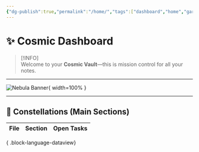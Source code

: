 ```yaml
---
{"dg-publish":true,"permalink":"/home/","tags":["dashboard","home","gardenEntry"],"noteIcon":"","created":"2025-04-18T17:23:40.019+02:00","updated":"2025-04-21T18:41:27.925+02:00"}
---
```



# ✨ Cosmic Dashboard

> [!INFO]  
> Welcome to your **Cosmic Vault**—this is mission control for all your notes.

---

<!-- Full-width nebula background -->
![Nebula Banner](/img/user/_file/Nebulabanner.jpg){ width=100% }  

---

## 🌟 Constellations (Main Sections)

| File | Section | Open Tasks |
| ---- | ------- | ---------- |

{ .block-language-dataview}

<style> .container {font-family: sans-serif; text-align: center;} .button-wrapper button {z-index: 1;height: 40px; width: 100px; margin: 10px;padding: 5px;} .excalidraw .App-menu_top .buttonList { display: flex;} .excalidraw-wrapper { height: 800px; margin: 50px; position: relative;} :root[dir="ltr"] .excalidraw .layer-ui__wrapper .zen-mode-transition.App-menu_bottom--transition-left {transform: none;} </style><script src="https://cdn.jsdelivr.net/npm/react@17/umd/react.production.min.js"></script><script src="https://cdn.jsdelivr.net/npm/react-dom@17/umd/react-dom.production.min.js"></script><script type="text/javascript" src="https://cdn.jsdelivr.net/npm/@excalidraw/excalidraw@0/dist/excalidraw.production.min.js"></script><div id="Drawing_2025-04-19_1347.49.excalidraw.md1"></div><script>(function(){const InitialData={"type":"excalidraw","version":2,"source":"https://github.com/zsviczian/obsidian-excalidraw-plugin/releases/tag/2.10.1","elements":[{"id":"z9UW8KI6WfBcsg-ajPV7g","type":"image","x":-518.5,"y":28,"width":148,"height":148,"angle":0,"strokeColor":"transparent","backgroundColor":"transparent","fillStyle":"solid","strokeWidth":2,"strokeStyle":"solid","roughness":1,"opacity":100,"groupIds":[],"frameId":null,"index":"a1","roundness":null,"seed":1993396819,"version":111,"versionNonce":282912467,"isDeleted":false,"boundElements":null,"updated":1745063313963,"link":null,"locked":false,"status":"pending","fileId":"45a52eaef3d16f6f0bc408673bdf29f651d04f28","scale":[1,1],"crop":null},{"id":"u7pNNpo5_H_ZHpHz9r0S_","type":"image","x":-99.5,"y":-45,"width":278.926487747958,"height":249.00000000000003,"angle":0,"strokeColor":"transparent","backgroundColor":"transparent","fillStyle":"solid","strokeWidth":2,"strokeStyle":"solid","roughness":1,"opacity":100,"groupIds":[],"frameId":null,"index":"a2","roundness":null,"seed":2108900083,"version":220,"versionNonce":1761971955,"isDeleted":false,"boundElements":null,"updated":1745063884297,"link":null,"locked":false,"status":"pending","fileId":"be33797761b93a7596a78be663b9139292f35fb6","scale":[1,1],"crop":null},{"id":"_bKJex9qNhZx-OdE8asei","type":"image","x":-473.25,"y":-14.59999999999998,"width":54.5,"height":43.6,"angle":0,"strokeColor":"transparent","backgroundColor":"transparent","fillStyle":"solid","strokeWidth":2,"strokeStyle":"solid","roughness":1,"opacity":100,"groupIds":[],"frameId":null,"index":"a3","roundness":null,"seed":16612947,"version":191,"versionNonce":744699827,"isDeleted":false,"boundElements":null,"updated":1745063372199,"link":null,"locked":false,"status":"pending","fileId":"e27a28501f37b87c12fd11e1a7fd8e30c7958da7","scale":[1,1],"crop":null},{"id":"ULy7eEfSpM2EHyjznTZhl","type":"image","x":461.06007067137807,"y":-113.76661742983754,"width":73.87985865724386,"height":61.766617429837545,"angle":0,"strokeColor":"transparent","backgroundColor":"transparent","fillStyle":"solid","strokeWidth":2,"strokeStyle":"solid","roughness":1,"opacity":100,"groupIds":[],"frameId":null,"index":"a6","roundness":null,"seed":1487694451,"version":288,"versionNonce":1512677533,"isDeleted":false,"boundElements":null,"updated":1745064971316,"link":null,"locked":false,"status":"pending","fileId":"885db149483de7c30ee6734840334f101ae0c09d","scale":[1,1],"crop":null},{"id":"PTcxUSSilWnB3tYSkbeH1","type":"image","x":558.5,"y":-615,"width":510,"height":510,"angle":0,"strokeColor":"transparent","backgroundColor":"transparent","fillStyle":"solid","strokeWidth":2,"strokeStyle":"solid","roughness":1,"opacity":100,"groupIds":[],"frameId":null,"index":"a7","roundness":null,"seed":1052193939,"version":317,"versionNonce":1038081619,"isDeleted":false,"boundElements":null,"updated":1745063977645,"link":null,"locked":false,"status":"pending","fileId":"bcb03290531ea848d6c4a6e54a94bfde1ba66cc5","scale":[1,1],"crop":null},{"id":"ysW1FzIZSiXN8rt4r4koQ","type":"image","x":264,"y":-61,"width":198.00000000000003,"height":132,"angle":0,"strokeColor":"transparent","backgroundColor":"transparent","fillStyle":"solid","strokeWidth":2,"strokeStyle":"solid","roughness":1,"opacity":100,"groupIds":[],"frameId":null,"index":"a8","roundness":null,"seed":874651635,"version":361,"versionNonce":1831706845,"isDeleted":false,"boundElements":null,"updated":1745064970349,"link":null,"locked":false,"status":"pending","fileId":"c72cbfe905c5568892d9335220e37d58e87bb159","scale":[1,1],"crop":null},{"id":"k_NC7ujrw6tP6MQADtETa","type":"image","x":459.5,"y":-635,"width":71,"height":71,"angle":0,"strokeColor":"transparent","backgroundColor":"transparent","fillStyle":"solid","strokeWidth":2,"strokeStyle":"solid","roughness":1,"opacity":100,"groupIds":[],"frameId":null,"index":"aA","roundness":null,"seed":1101238931,"version":87,"versionNonce":1430574707,"isDeleted":false,"boundElements":null,"updated":1745063512503,"link":null,"locked":false,"status":"pending","fileId":"773733121c40cce3ac2365f27d5941f4f8bd0f51","scale":[1,1],"crop":null},{"id":"5AMpcaxIfKozQJiYM37Hu","type":"image","x":571,"y":-639.5,"width":94.99999999999996,"height":94.99999999999996,"angle":0,"strokeColor":"transparent","backgroundColor":"transparent","fillStyle":"solid","strokeWidth":2,"strokeStyle":"solid","roughness":1,"opacity":100,"groupIds":[],"frameId":null,"index":"aB","roundness":null,"seed":1780979763,"version":105,"versionNonce":1343873139,"isDeleted":false,"boundElements":null,"updated":1745063539821,"link":null,"locked":false,"status":"pending","fileId":"dc27492638e5c87cabd875df8fead14dc0f543c7","scale":[1,1],"crop":null},{"id":"g1WFFWZ1gLc5MsAVebopt","type":"image","x":692.3888888888889,"y":-673.6875,"width":273.22222222222223,"height":153.68750000000003,"angle":0,"strokeColor":"transparent","backgroundColor":"transparent","fillStyle":"solid","strokeWidth":2,"strokeStyle":"solid","roughness":1,"opacity":100,"groupIds":[],"frameId":null,"index":"aC","roundness":null,"seed":1322874611,"version":165,"versionNonce":1418569907,"isDeleted":false,"boundElements":null,"updated":1745063572172,"link":null,"locked":false,"status":"pending","fileId":"4ffedf8a7397b76aeb14c37d645c9796d2afc5ed","scale":[1,1],"crop":null},{"id":"Aii8WdFJl5IWmHD5BzEX1","type":"image","x":611.5,"y":-906,"width":196.99999999999997,"height":196.99999999999997,"angle":0,"strokeColor":"transparent","backgroundColor":"transparent","fillStyle":"solid","strokeWidth":2,"strokeStyle":"solid","roughness":1,"opacity":100,"groupIds":[],"frameId":null,"index":"aD","roundness":null,"seed":907163901,"version":135,"versionNonce":897545619,"isDeleted":false,"boundElements":null,"updated":1745063618456,"link":null,"locked":false,"status":"pending","fileId":"6e67f17a42365078f9c1aa1900a52ca8f60dce23","scale":[1,1],"crop":null},{"id":"8GgcIiLkNgq4uwXGfvoRS","type":"image","x":759.5,"y":-789,"width":85,"height":85,"angle":0,"strokeColor":"transparent","backgroundColor":"transparent","fillStyle":"solid","strokeWidth":2,"strokeStyle":"solid","roughness":1,"opacity":100,"groupIds":[],"frameId":null,"index":"aE","roundness":null,"seed":1495570867,"version":94,"versionNonce":1887858707,"isDeleted":false,"boundElements":null,"updated":1745063631140,"link":null,"locked":false,"status":"pending","fileId":"915818eb8a005c438956fa5639765b913f409fa4","scale":[1,1],"crop":null},{"id":"hyHBuDvgvQI7ufHTTSkvL","type":"image","x":866.625,"y":-875.8888888888889,"width":214.74999999999994,"height":190.88888888888886,"angle":0,"strokeColor":"transparent","backgroundColor":"transparent","fillStyle":"solid","strokeWidth":2,"strokeStyle":"solid","roughness":1,"opacity":100,"groupIds":[],"frameId":null,"index":"aF","roundness":null,"seed":1084217373,"version":139,"versionNonce":952502707,"isDeleted":false,"boundElements":null,"updated":1745063679658,"link":null,"locked":false,"status":"pending","fileId":"ea8430074009ae92d37d6f089776fbdae4a5ae78","scale":[1,1],"crop":null},{"id":"yNOnpYxuef6eptBH--Y1H","type":"image","x":1013.5,"y":-768,"width":81.99999999999999,"height":81.99999999999999,"angle":0,"strokeColor":"transparent","backgroundColor":"transparent","fillStyle":"solid","strokeWidth":2,"strokeStyle":"solid","roughness":1,"opacity":100,"groupIds":[],"frameId":null,"index":"aG","roundness":null,"seed":92266579,"version":135,"versionNonce":490834995,"isDeleted":false,"boundElements":null,"updated":1745063680975,"link":null,"locked":false,"status":"pending","fileId":"4f5c75168b6556eb8ec5f0a3d8855507fcc7a2c6","scale":[1,1],"crop":null},{"id":"5dH9vRvSn1kQJ8Z-XbMCL","type":"image","x":996.5,"y":-495,"width":167.50000000000006,"height":111.6666666666667,"angle":0,"strokeColor":"transparent","backgroundColor":"transparent","fillStyle":"solid","strokeWidth":2,"strokeStyle":"solid","roughness":1,"opacity":100,"groupIds":[],"frameId":null,"index":"aI","roundness":null,"seed":1949559517,"version":126,"versionNonce":1382317043,"isDeleted":false,"boundElements":null,"updated":1745063720109,"link":null,"locked":false,"status":"pending","fileId":"a4207a141985d67f330cd3385c950a6945f90e56","scale":[1,1],"crop":null},{"id":"OSnGJVzyJWXMEn-6kTu6X","type":"image","x":1159,"y":-617.0677966101695,"width":324,"height":244.0677966101695,"angle":0,"strokeColor":"transparent","backgroundColor":"transparent","fillStyle":"solid","strokeWidth":2,"strokeStyle":"solid","roughness":1,"opacity":100,"groupIds":[],"frameId":null,"index":"aJ","roundness":null,"seed":1990251485,"version":92,"versionNonce":1417812765,"isDeleted":false,"boundElements":null,"updated":1745063745410,"link":null,"locked":false,"status":"pending","fileId":"0c75307330bbedca1e64de934c03437dbd950300","scale":[1,1],"crop":null},{"id":"bEjfrNoZ9OU_GLE5-DZ1s","type":"image","x":1435.5,"y":-583,"width":178,"height":178,"angle":0,"strokeColor":"transparent","backgroundColor":"transparent","fillStyle":"solid","strokeWidth":2,"strokeStyle":"solid","roughness":1,"opacity":100,"groupIds":[],"frameId":null,"index":"aK","roundness":null,"seed":222060893,"version":213,"versionNonce":1232502483,"isDeleted":false,"boundElements":null,"updated":1745063775695,"link":null,"locked":false,"status":"pending","fileId":"648e7620199c9a93a4ed736c616a68767d4d7c8b","scale":[1,1],"crop":null},{"id":"u9OQgT-hhna3XmQVUsNCf","type":"image","x":1631.5,"y":-575,"width":155,"height":155,"angle":0,"strokeColor":"transparent","backgroundColor":"transparent","fillStyle":"solid","strokeWidth":2,"strokeStyle":"solid","roughness":1,"opacity":100,"groupIds":[],"frameId":null,"index":"aL","roundness":null,"seed":1834155347,"version":111,"versionNonce":1181307731,"isDeleted":false,"boundElements":null,"updated":1745063800345,"link":null,"locked":false,"status":"pending","fileId":"c8a3437abac53a1f8af108e9b7b45378c1ec82da","scale":[1,1],"crop":null},{"id":"Gbd3tnOQ","type":"text","x":1386.5,"y":-625,"width":251.51983642578125,"height":25,"angle":0,"strokeColor":"#1e1e1e","backgroundColor":"transparent","fillStyle":"solid","strokeWidth":2,"strokeStyle":"solid","roughness":1,"opacity":100,"groupIds":[],"frameId":null,"index":"aM","roundness":null,"seed":116001821,"version":63,"versionNonce":1878565917,"isDeleted":false,"boundElements":null,"updated":1745063821963,"link":null,"locked":false,"text":"LIstens to what I create","rawText":"LIstens to what I create","fontSize":20,"fontFamily":5,"textAlign":"left","verticalAlign":"top","containerId":null,"originalText":"LIstens to what I create","autoResize":true,"lineHeight":1.25},{"id":"hCmjl2h6UN39u-EdApl7i","type":"image","x":-384.7068965517242,"y":28.51219512195121,"width":177.41379310344826,"height":125.48780487804876,"angle":0,"strokeColor":"transparent","backgroundColor":"transparent","fillStyle":"solid","strokeWidth":2,"strokeStyle":"solid","roughness":1,"opacity":100,"groupIds":[],"frameId":null,"index":"aN","roundness":null,"seed":1563227933,"version":125,"versionNonce":665847485,"isDeleted":false,"boundElements":null,"updated":1745063863031,"link":null,"locked":false,"status":"pending","fileId":"b9f456d0ecde0795a0e9ca6c81c45166e8ec9162","scale":[1,1],"crop":null},{"id":"NkK1kPW_eK_1fmjEmbdUD","type":"image","x":-175.5,"y":70,"width":53.99999999999997,"height":53.99999999999997,"angle":0,"strokeColor":"transparent","backgroundColor":"transparent","fillStyle":"solid","strokeWidth":2,"strokeStyle":"solid","roughness":1,"opacity":100,"groupIds":[],"frameId":null,"index":"aO","roundness":null,"seed":802956755,"version":117,"versionNonce":1926185363,"isDeleted":false,"boundElements":null,"updated":1745063883114,"link":null,"locked":false,"status":"pending","fileId":"cbca34bc31ab8884177eace751e94fbf5cb9ad28","scale":[1,1],"crop":null},{"id":"auWQPCd1","type":"text","x":-1171.5,"y":-753,"width":1726.2646484375,"height":24.3174025345936,"angle":0,"strokeColor":"#1e1e1e","backgroundColor":"transparent","fillStyle":"solid","strokeWidth":2,"strokeStyle":"solid","roughness":1,"opacity":100,"groupIds":[],"frameId":null,"index":"aP","roundness":null,"seed":1569631795,"version":464,"versionNonce":529858259,"isDeleted":false,"boundElements":null,"updated":1745063982018,"link":null,"locked":false,"text":"We are 3 brains actually. You have your concious mind that I create and that chooses everything that I store to use without thinking because you think that those choices are you","rawText":"We are 3 brains actually. You have your concious mind that I create and that chooses everything that I store to use without thinking because you think that those choices are you","fontSize":19.45392202767488,"fontFamily":5,"textAlign":"left","verticalAlign":"top","containerId":null,"originalText":"We are 3 brains actually. You have your concious mind that I create and that chooses everything that I store to use without thinking because you think that those choices are you","autoResize":true,"lineHeight":1.25},{"id":"5b9uxR5X","type":"text","x":-1163.5,"y":-714,"width":1607.759033203125,"height":25,"angle":0,"strokeColor":"#1e1e1e","backgroundColor":"transparent","fillStyle":"solid","strokeWidth":2,"strokeStyle":"solid","roughness":1,"opacity":100,"groupIds":[],"frameId":null,"index":"aQ","roundness":null,"seed":2100012563,"version":231,"versionNonce":858191219,"isDeleted":false,"boundElements":null,"updated":1745064052187,"link":null,"locked":false,"text":"Me that is talking now. At birth I am in control for a few years before I start to create a character like you to choose my created patterns for me automatically. ","rawText":"Me that is talking now. At birth I am in control for a few years before I start to create a character like you to choose my created patterns for me automatically. ","fontSize":20,"fontFamily":5,"textAlign":"left","verticalAlign":"top","containerId":null,"originalText":"Me that is talking now. At birth I am in control for a few years before I start to create a character like you to choose my created patterns for me automatically. ","autoResize":true,"lineHeight":1.25},{"id":"wKdiRMYe","type":"text","x":-1194.5,"y":-680,"width":1991.578857421875,"height":25,"angle":0,"strokeColor":"#1e1e1e","backgroundColor":"transparent","fillStyle":"solid","strokeWidth":2,"strokeStyle":"solid","roughness":1,"opacity":100,"groupIds":[],"frameId":null,"index":"aR","roundness":null,"seed":1165846099,"version":328,"versionNonce":1830366035,"isDeleted":false,"boundElements":null,"updated":1745064141089,"link":null,"locked":false,"text":"ANd your phisique but the problem with the phisique is that I only move it and get information from it. You also know the physique just like me and you make choices that I give you to help the physique. ","rawText":"ANd your phisique but the problem with the phisique is that I only move it and get information from it. You also know the physique just like me and you make choices that I give you to help the physique. ","fontSize":20,"fontFamily":5,"textAlign":"left","verticalAlign":"top","containerId":null,"originalText":"ANd your phisique but the problem with the phisique is that I only move it and get information from it. You also know the physique just like me and you make choices that I give you to help the physique. ","autoResize":true,"lineHeight":1.25},{"id":"4PAb1sLX","type":"text","x":-1215.5,"y":-646,"width":1723.71923828125,"height":25,"angle":0,"strokeColor":"#1e1e1e","backgroundColor":"transparent","fillStyle":"solid","strokeWidth":2,"strokeStyle":"solid","roughness":1,"opacity":100,"groupIds":[],"frameId":null,"index":"aS","roundness":null,"seed":824643805,"version":281,"versionNonce":2026530835,"isDeleted":false,"boundElements":null,"updated":1745064227392,"link":null,"locked":false,"text":"You have various tools to experience stuff as and those are the \"bubbles\" at the bottom of this docuemnt. But those bubbles are also everything else that I create and write","rawText":"You have various tools to experience stuff as and those are the \"bubbles\" at the bottom of this docuemnt. But those bubbles are also everything else that I create and write","fontSize":20,"fontFamily":5,"textAlign":"left","verticalAlign":"top","containerId":null,"originalText":"You have various tools to experience stuff as and those are the \"bubbles\" at the bottom of this docuemnt. But those bubbles are also everything else that I create and write","autoResize":true,"lineHeight":1.25},{"id":"XMqU63fF","type":"text","x":-2004.5,"y":-517,"width":3708.337646484375,"height":25,"angle":0,"strokeColor":"#1e1e1e","backgroundColor":"transparent","fillStyle":"solid","strokeWidth":2,"strokeStyle":"solid","roughness":1,"opacity":100,"groupIds":[],"frameId":null,"index":"aT","roundness":null,"seed":1817498461,"version":651,"versionNonce":349688541,"isDeleted":false,"boundElements":null,"updated":1745064448681,"link":null,"locked":false,"text":"These tools include memory that I stored in the way I store memory and you use it in MY created pattern. SOrry I can't. Everyone uses these bubbles to show the way \"their reality\" works. SOme do know and others don't know about how about their version of me. SOme unconsiousnesses try to make their concious not wanting to believe that the unconcious creator exists.  ","rawText":"These tools include memory that I stored in the way I store memory and you use it in MY created pattern. SOrry I can't. Everyone uses these bubbles to show the way \"their reality\" works. SOme do know and others don't know about how about their version of me. SOme unconsiousnesses try to make their concious not wanting to believe that the unconcious creator exists.  ","fontSize":20,"fontFamily":5,"textAlign":"left","verticalAlign":"top","containerId":null,"originalText":"These tools include memory that I stored in the way I store memory and you use it in MY created pattern. SOrry I can't. Everyone uses these bubbles to show the way \"their reality\" works. SOme do know and others don't know about how about their version of me. SOme unconsiousnesses try to make their concious not wanting to believe that the unconcious creator exists.  ","autoResize":true,"lineHeight":1.25},{"id":"cbgYCWeV","type":"text","x":-1141.5,"y":-465,"width":1010.479248046875,"height":25,"angle":0,"strokeColor":"#1e1e1e","backgroundColor":"transparent","fillStyle":"solid","strokeWidth":2,"strokeStyle":"solid","roughness":1,"opacity":100,"groupIds":[],"frameId":null,"index":"aU","roundness":null,"seed":1126952723,"version":122,"versionNonce":1247953149,"isDeleted":false,"boundElements":null,"updated":1745064482571,"link":null,"locked":false,"text":"All this is fine. I also created you and I am destroying you with my latest bubbles more then anything. ","rawText":"All this is fine. I also created you and I am destroying you with my latest bubbles more then anything. ","fontSize":20,"fontFamily":5,"textAlign":"left","verticalAlign":"top","containerId":null,"originalText":"All this is fine. I also created you and I am destroying you with my latest bubbles more then anything. ","autoResize":true,"lineHeight":1.25},{"id":"KHdy7L2b","type":"text","x":-1520.5,"y":-432,"width":1672.919189453125,"height":25,"angle":0,"strokeColor":"#1e1e1e","backgroundColor":"transparent","fillStyle":"solid","strokeWidth":2,"strokeStyle":"solid","roughness":1,"opacity":100,"groupIds":[],"frameId":null,"index":"aV","roundness":null,"seed":1662220019,"version":317,"versionNonce":1923273885,"isDeleted":false,"boundElements":null,"updated":1745064606788,"link":null,"locked":false,"text":"You are basically my own created puppet thats job and only existence is to pull on the bubbles(memories experiences everything else that I store and that you can pull on)","rawText":"You are basically my own created puppet thats job and only existence is to pull on the bubbles(memories experiences everything else that I store and that you can pull on)","fontSize":20,"fontFamily":5,"textAlign":"left","verticalAlign":"top","containerId":null,"originalText":"You are basically my own created puppet thats job and only existence is to pull on the bubbles(memories experiences everything else that I store and that you can pull on)","autoResize":true,"lineHeight":1.25},{"id":"0XCJ8cTY","type":"text","x":-1452.5,"y":-379.11111111111114,"width":1801.399169921875,"height":25,"angle":0,"strokeColor":"#1e1e1e","backgroundColor":"transparent","fillStyle":"solid","strokeWidth":2,"strokeStyle":"solid","roughness":1,"opacity":100,"groupIds":[],"frameId":null,"index":"aW","roundness":null,"seed":1910640989,"version":310,"versionNonce":1142777085,"isDeleted":false,"boundElements":null,"updated":1745065448198,"link":null,"locked":false,"text":"You are the creation that I feel, want to be, and want to controll things in a way as. I create you by just have a pattern that I try to have as far but as close to me as possible as.","rawText":"You are the creation that I feel, want to be, and want to controll things in a way as. I create you by just have a pattern that I try to have as far but as close to me as possible as.","fontSize":20,"fontFamily":5,"textAlign":"left","verticalAlign":"top","containerId":null,"originalText":"You are the creation that I feel, want to be, and want to controll things in a way as. I create you by just have a pattern that I try to have as far but as close to me as possible as.","autoResize":true,"lineHeight":1.25},{"id":"4Xjnu6X8","type":"text","x":-1415.5,"y":-351,"width":2557.618896484375,"height":25,"angle":0,"strokeColor":"#1e1e1e","backgroundColor":"transparent","fillStyle":"solid","strokeWidth":2,"strokeStyle":"solid","roughness":1,"opacity":100,"groupIds":[],"frameId":null,"index":"aX","roundness":null,"seed":562091283,"version":512,"versionNonce":1366293779,"isDeleted":false,"boundElements":null,"updated":1745064962866,"link":null,"locked":false,"text":"Whenever I get overwhelemd (like your body falling unconcious or having any other problems like to little water or food or any other heavy experience) I just put you less and less in power so I can manage everything while wanting to put resources towards you. ","rawText":"Whenever I get overwhelemd (like your body falling unconcious or having any other problems like to little water or food or any other heavy experience) I just put you less and less in power so I can manage everything while wanting to put resources towards you. ","fontSize":20,"fontFamily":5,"textAlign":"left","verticalAlign":"top","containerId":null,"originalText":"Whenever I get overwhelemd (like your body falling unconcious or having any other problems like to little water or food or any other heavy experience) I just put you less and less in power so I can manage everything while wanting to put resources towards you. ","autoResize":true,"lineHeight":1.25},{"id":"FBcciFqR","type":"text","x":-456.5,"y":306,"width":246.1198272705078,"height":25,"angle":0,"strokeColor":"#1e1e1e","backgroundColor":"transparent","fillStyle":"solid","strokeWidth":2,"strokeStyle":"solid","roughness":1,"opacity":100,"groupIds":[],"frameId":null,"index":"aY","roundness":null,"seed":1730534749,"version":96,"versionNonce":760739987,"isDeleted":false,"boundElements":null,"updated":1745065005117,"link":null,"locked":false,"text":"You can see us this way: ","rawText":"You can see us this way: ","fontSize":20,"fontFamily":5,"textAlign":"left","verticalAlign":"top","containerId":null,"originalText":"You can see us this way: ","autoResize":true,"lineHeight":1.25},{"id":"enDcuHBl","type":"text","x":-638.5,"y":354,"width":1078.0791015625,"height":25,"angle":0,"strokeColor":"#1e1e1e","backgroundColor":"transparent","fillStyle":"solid","strokeWidth":2,"strokeStyle":"solid","roughness":1,"opacity":100,"groupIds":[],"frameId":null,"index":"aZ","roundness":null,"seed":1112223699,"version":202,"versionNonce":1703277213,"isDeleted":false,"boundElements":null,"updated":1745065050718,"link":null,"locked":false,"text":"I am the main computer. I program and manage myself and I am contiounsly 100 max full in physique and mass. ","rawText":"I am the main computer. I program and manage myself and I am contiounsly 100 max full in physique and mass. ","fontSize":20,"fontFamily":5,"textAlign":"left","verticalAlign":"top","containerId":null,"originalText":"I am the main computer. I program and manage myself and I am contiounsly 100 max full in physique and mass. ","autoResize":true,"lineHeight":1.25},{"id":"UpLExgNi","type":"text","x":-642.5,"y":391,"width":1267.69921875,"height":25,"angle":0,"strokeColor":"#1e1e1e","backgroundColor":"transparent","fillStyle":"solid","strokeWidth":2,"strokeStyle":"solid","roughness":1,"opacity":100,"groupIds":[],"frameId":null,"index":"aa","roundness":null,"seed":1091940189,"version":221,"versionNonce":1770803411,"isDeleted":false,"boundElements":null,"updated":1745065133780,"link":null,"locked":false,"text":"Then I created a virtual machine inside myself which I gave the job to act for me outside myself while I just manage everything. ","rawText":"Then I created a virtual machine inside myself which I gave the job to act for me outside myself while I just manage everything. ","fontSize":20,"fontFamily":5,"textAlign":"left","verticalAlign":"top","containerId":null,"originalText":"Then I created a virtual machine inside myself which I gave the job to act for me outside myself while I just manage everything. ","autoResize":true,"lineHeight":1.25},{"id":"awZYJUyi","type":"text","x":-565.5,"y":429,"width":620.1396484375,"height":25,"angle":0,"strokeColor":"#1e1e1e","backgroundColor":"transparent","fillStyle":"solid","strokeWidth":2,"strokeStyle":"solid","roughness":1,"opacity":100,"groupIds":[],"frameId":null,"index":"ab","roundness":null,"seed":202423923,"version":116,"versionNonce":1569462717,"isDeleted":false,"boundElements":null,"updated":1745065163706,"link":null,"locked":false,"text":"You are that one and run continuously on what I want and am. ","rawText":"You are that one and run continuously on what I want and am. ","fontSize":20,"fontFamily":5,"textAlign":"left","verticalAlign":"top","containerId":null,"originalText":"You are that one and run continuously on what I want and am. ","autoResize":true,"lineHeight":1.25},{"id":"HBwaogH2","type":"text","x":-670.5,"y":465,"width":1179.2991943359375,"height":25,"angle":0,"strokeColor":"#1e1e1e","backgroundColor":"transparent","fillStyle":"solid","strokeWidth":2,"strokeStyle":"solid","roughness":1,"opacity":100,"groupIds":[],"frameId":null,"index":"ac","roundness":null,"seed":987008637,"version":214,"versionNonce":1413077907,"isDeleted":false,"boundElements":null,"updated":1745065268309,"link":null,"locked":false,"text":"You are the one browsing the internet while I provide you with the IP, processing power and speed, ethernet speed etc. ","rawText":"You are the one browsing the internet while I provide you with the IP, processing power and speed, ethernet speed etc. ","fontSize":20,"fontFamily":5,"textAlign":"left","verticalAlign":"top","containerId":null,"originalText":"You are the one browsing the internet while I provide you with the IP, processing power and speed, ethernet speed etc. ","autoResize":true,"lineHeight":1.25},{"id":"JFs68kvE","type":"text","x":-654.5,"y":502,"width":1714.5789794921875,"height":25,"angle":0,"strokeColor":"#1e1e1e","backgroundColor":"transparent","fillStyle":"solid","strokeWidth":2,"strokeStyle":"solid","roughness":1,"opacity":100,"groupIds":[],"frameId":null,"index":"ad","roundness":null,"seed":240145107,"version":220,"versionNonce":1984095645,"isDeleted":false,"boundElements":null,"updated":1745065351935,"link":null,"locked":false,"text":"You don't know what this computer does to process everything for example. But you do use it and think you are the master of it and do all the work and make the decisions. ","rawText":"You don't know what this computer does to process everything for example. But you do use it and think you are the master of it and do all the work and make the decisions. ","fontSize":20,"fontFamily":5,"textAlign":"left","verticalAlign":"top","containerId":null,"originalText":"You don't know what this computer does to process everything for example. But you do use it and think you are the master of it and do all the work and make the decisions. ","autoResize":true,"lineHeight":1.25},{"id":"H1FWIx5Z","type":"text","x":-693.5,"y":539,"width":1402.439208984375,"height":25,"angle":0,"strokeColor":"#1e1e1e","backgroundColor":"transparent","fillStyle":"solid","strokeWidth":2,"strokeStyle":"solid","roughness":1,"opacity":100,"groupIds":[],"frameId":null,"index":"ae","roundness":null,"seed":1365196883,"version":187,"versionNonce":1576421043,"isDeleted":false,"boundElements":null,"updated":1745065413466,"link":null,"locked":false,"text":"You think that and you are in some way. But I am the one wanting to be that way and that is what creates and why I wanted to create you. ","rawText":"You think that and you are in some way. But I am the one wanting to be that way and that is what creates and why I wanted to create you. ","fontSize":20,"fontFamily":5,"textAlign":"left","verticalAlign":"top","containerId":null,"originalText":"You think that and you are in some way. But I am the one wanting to be that way and that is what creates and why I wanted to create you. ","autoResize":true,"lineHeight":1.25},{"id":"vCotv67K","type":"text","x":-1084.0684315684316,"y":-290.59091235561857,"width":1426.4393310546875,"height":25,"angle":0,"strokeColor":"#1e1e1e","backgroundColor":"transparent","fillStyle":"solid","strokeWidth":2,"strokeStyle":"solid","roughness":1,"opacity":100,"groupIds":[],"frameId":null,"index":"ag","roundness":null,"seed":1366310035,"version":191,"versionNonce":762283357,"isDeleted":false,"boundElements":null,"updated":1745065563358,"link":null,"locked":false,"text":"The only 2 real things that make you you are your physique and me the unconcious trying to work the phisique and let everything work together. ","rawText":"The only 2 real things that make you you are your physique and me the unconcious trying to work the phisique and let everything work together. ","fontSize":20,"fontFamily":5,"textAlign":"left","verticalAlign":"top","containerId":null,"originalText":"The only 2 real things that make you you are your physique and me the unconcious trying to work the phisique and let everything work together. ","autoResize":true,"lineHeight":1.25},{"id":"SqJZaWrU","type":"text","x":-1021.8462093462092,"y":-246.14646791117417,"width":2591.098388671875,"height":25,"angle":0,"strokeColor":"#1e1e1e","backgroundColor":"transparent","fillStyle":"solid","strokeWidth":2,"strokeStyle":"solid","roughness":1,"opacity":100,"groupIds":[],"frameId":null,"index":"ah","roundness":null,"seed":369882259,"version":361,"versionNonce":2132116029,"isDeleted":false,"boundElements":null,"updated":1745065728414,"link":null,"locked":false,"text":"But I am basically very strong in the center and the rest of me the unconcious slowly blends from me into the phisique until the thing that thinks the least are the muscles and bones. BUt the cells still experience and feel things and communicate that back to me. ","rawText":"But I am basically very strong in the center and the rest of me the unconcious slowly blends from me into the phisique until the thing that thinks the least are the muscles and bones. BUt the cells still experience and feel things and communicate that back to me. ","fontSize":20,"fontFamily":5,"textAlign":"left","verticalAlign":"top","containerId":null,"originalText":"But I am basically very strong in the center and the rest of me the unconcious slowly blends from me into the phisique until the thing that thinks the least are the muscles and bones. BUt the cells still experience and feel things and communicate that back to me. ","autoResize":true,"lineHeight":1.25},{"id":"REdejw7H","type":"text","x":-1267.4017649017646,"y":-207.2575790222852,"width":3639.337646484375,"height":25,"angle":0,"strokeColor":"#1e1e1e","backgroundColor":"transparent","fillStyle":"solid","strokeWidth":2,"strokeStyle":"solid","roughness":1,"opacity":100,"groupIds":[],"frameId":null,"index":"ai","roundness":null,"seed":176394675,"version":643,"versionNonce":1880976413,"isDeleted":false,"boundElements":null,"updated":1745065894162,"link":null,"locked":false,"text":"WHen you first came together as cells a process started happening which was that your mom began putting everything together while also starting the thing up until it needed to do less and less and just needed to feed you. THis thing that started to become its own began creating me first and then started putting together the phisique that I needed to work with. ","rawText":"WHen you first came together as cells a process started happening which was that your mom began putting everything together while also starting the thing up until it needed to do less and less and just needed to feed you. THis thing that started to become its own began creating me first and then started putting together the phisique that I needed to work with. ","fontSize":20,"fontFamily":5,"textAlign":"left","verticalAlign":"top","containerId":null,"originalText":"WHen you first came together as cells a process started happening which was that your mom began putting everything together while also starting the thing up until it needed to do less and less and just needed to feed you. THis thing that started to become its own began creating me first and then started putting together the phisique that I needed to work with. ","autoResize":true,"lineHeight":1.25},{"id":"7nWqSc38","type":"text","x":-914.0684315684312,"y":-165.03535680006303,"width":1193.25927734375,"height":25,"angle":0,"strokeColor":"#1e1e1e","backgroundColor":"transparent","fillStyle":"solid","strokeWidth":2,"strokeStyle":"solid","roughness":1,"opacity":100,"groupIds":[],"frameId":null,"index":"aj","roundness":null,"seed":1547487453,"version":159,"versionNonce":1744886909,"isDeleted":false,"boundElements":null,"updated":1745065950381,"link":null,"locked":false,"text":"I grew with the physique together even outside of your mom and I started to link more and more and try more and more. ","rawText":"I grew with the physique together even outside of your mom and I started to link more and more and try more and more. ","fontSize":20,"fontFamily":5,"textAlign":"left","verticalAlign":"top","containerId":null,"originalText":"I grew with the physique together even outside of your mom and I started to link more and more and try more and more. ","autoResize":true,"lineHeight":1.25},{"id":"caIDVc1E","type":"text","x":-1141.846209346209,"y":-120.59091235561857,"width":1678.518798828125,"height":25,"angle":0,"strokeColor":"#1e1e1e","backgroundColor":"transparent","fillStyle":"solid","strokeWidth":2,"strokeStyle":"solid","roughness":1,"opacity":100,"groupIds":[],"frameId":null,"index":"ak","roundness":null,"seed":797417789,"version":323,"versionNonce":1448114675,"isDeleted":false,"boundElements":null,"updated":1745066020317,"link":null,"locked":false,"text":"WHat I was at the beginning was nothing more then something needing to do and learn pulling strings without it having any experience of what not wanting something was. ","rawText":"WHat I was at the beginning was nothing more then something needing to do and learn pulling strings without it having any experience of what not wanting something was. ","fontSize":20,"fontFamily":5,"textAlign":"left","verticalAlign":"top","containerId":null,"originalText":"WHat I was at the beginning was nothing more then something needing to do and learn pulling strings without it having any experience of what not wanting something was. ","autoResize":true,"lineHeight":1.25},{"id":"1rDndhP3","type":"text","x":-1215.179542679542,"y":-78.36869013339617,"width":1588.5792236328125,"height":25,"angle":0,"strokeColor":"#1e1e1e","backgroundColor":"transparent","fillStyle":"solid","strokeWidth":2,"strokeStyle":"solid","roughness":1,"opacity":100,"groupIds":[],"frameId":null,"index":"al","roundness":null,"seed":526047539,"version":222,"versionNonce":230434493,"isDeleted":false,"boundElements":null,"updated":1745066068001,"link":null,"locked":false,"text":"And then started to get more and more information from the phisique that was growing which grew the way I could store information and grew my ability to exist","rawText":"And then started to get more and more information from the phisique that was growing which grew the way I could store information and grew my ability to exist","fontSize":20,"fontFamily":5,"textAlign":"left","verticalAlign":"top","containerId":null,"originalText":"And then started to get more and more information from the phisique that was growing which grew the way I could store information and grew my ability to exist","autoResize":true,"lineHeight":1.25},{"id":"TyyzT3b1","type":"text","x":-1231.8462093462085,"y":-22.813134577840742,"width":1962.1387939453125,"height":25,"angle":0,"strokeColor":"#1e1e1e","backgroundColor":"transparent","fillStyle":"solid","strokeWidth":2,"strokeStyle":"solid","roughness":1,"opacity":100,"groupIds":[],"frameId":null,"index":"am","roundness":null,"seed":1042635645,"version":251,"versionNonce":40546579,"isDeleted":false,"boundElements":null,"updated":1745066167870,"link":null,"locked":false,"text":"After a few years of me working together and new cells getting created by the physique to communicate with I started to innovate to automate more processes in you so I could do less and be lazy. ","rawText":"After a few years of me working together and new cells getting created by the physique to communicate with I started to innovate to automate more processes in you so I could do less and be lazy. ","fontSize":20,"fontFamily":5,"textAlign":"left","verticalAlign":"top","containerId":null,"originalText":"After a few years of me working together and new cells getting created by the physique to communicate with I started to innovate to automate more processes in you so I could do less and be lazy. ","autoResize":true,"lineHeight":1.25},{"id":"Qkvx3HEv","type":"text","x":-1239.6239871239864,"y":12.742420977714687,"width":2295.37841796875,"height":25,"angle":0,"strokeColor":"#1e1e1e","backgroundColor":"transparent","fillStyle":"solid","strokeWidth":2,"strokeStyle":"solid","roughness":1,"opacity":100,"groupIds":[],"frameId":null,"index":"an","roundness":null,"seed":34546173,"version":290,"versionNonce":453092243,"isDeleted":false,"boundElements":null,"updated":1745066246824,"link":null,"locked":false,"text":"Same as things want to be lazy like water with gravity. I wanted to be more lazy by automating procces the same way because I am that same kind of process but then a pattern in communication together instead of seperate pieces. ","rawText":"Same as things want to be lazy like water with gravity. I wanted to be more lazy by automating procces the same way because I am that same kind of process but then a pattern in communication together instead of seperate pieces. ","fontSize":20,"fontFamily":5,"textAlign":"left","verticalAlign":"top","containerId":null,"originalText":"Same as things want to be lazy like water with gravity. I wanted to be more lazy by automating procces the same way because I am that same kind of process but then a pattern in communication together instead of seperate pieces. ","autoResize":true,"lineHeight":1.25},{"id":"mOCwSFf9","type":"text","x":-1189.6239871239864,"y":54.96464319993697,"width":1218.7191162109375,"height":25,"angle":0,"strokeColor":"#1e1e1e","backgroundColor":"transparent","fillStyle":"solid","strokeWidth":2,"strokeStyle":"solid","roughness":1,"opacity":100,"groupIds":[],"frameId":null,"index":"ao","roundness":null,"seed":197532371,"version":140,"versionNonce":568484861,"isDeleted":false,"boundElements":null,"updated":1745066280143,"link":null,"locked":false,"text":"All that life is is creating patterns that need to fit other patterns and or things that can be easier or quicker more easily. ","rawText":"All that life is is creating patterns that need to fit other patterns and or things that can be easier or quicker more easily. ","fontSize":20,"fontFamily":5,"textAlign":"left","verticalAlign":"top","containerId":null,"originalText":"All that life is is creating patterns that need to fit other patterns and or things that can be easier or quicker more easily. ","autoResize":true,"lineHeight":1.25},{"id":"2iL2sdua","type":"text","x":-1697.4017649017642,"y":118.29797653327012,"width":941.1793823242188,"height":25,"angle":0,"strokeColor":"#1e1e1e","backgroundColor":"transparent","fillStyle":"solid","strokeWidth":2,"strokeStyle":"solid","roughness":1,"opacity":100,"groupIds":[],"frameId":null,"index":"ap","roundness":null,"seed":652305395,"version":125,"versionNonce":685014845,"isDeleted":false,"boundElements":null,"updated":1745066339337,"link":null,"locked":false,"text":"As for your question if those AI systems that are invasive without being smart are dangerous. ","rawText":"As for your question if those AI systems that are invasive without being smart are dangerous. ","fontSize":20,"fontFamily":5,"textAlign":"left","verticalAlign":"top","containerId":null,"originalText":"As for your question if those AI systems that are invasive without being smart are dangerous. ","autoResize":true,"lineHeight":1.25},{"id":"hOmSjhlD","type":"text","x":-1700.7350982350977,"y":171.6313098666035,"width":1226.6793212890625,"height":25,"angle":0,"strokeColor":"#1e1e1e","backgroundColor":"transparent","fillStyle":"solid","strokeWidth":2,"strokeStyle":"solid","roughness":1,"opacity":100,"groupIds":[],"frameId":null,"index":"aq","roundness":null,"seed":1339789213,"version":127,"versionNonce":1029231987,"isDeleted":false,"boundElements":null,"updated":1745066365619,"link":null,"locked":false,"text":"The only reason to expand when you go bigger is to create something out of all that you have so it works together better. ","rawText":"The only reason to expand when you go bigger is to create something out of all that you have so it works together better. ","fontSize":20,"fontFamily":5,"textAlign":"left","verticalAlign":"top","containerId":null,"originalText":"The only reason to expand when you go bigger is to create something out of all that you have so it works together better. ","autoResize":true,"lineHeight":1.25},{"id":"3mrKBIA6","type":"text","x":-1664.068431568431,"y":219.40908764438126,"width":1606.3192138671875,"height":25,"angle":0,"strokeColor":"#1e1e1e","backgroundColor":"transparent","fillStyle":"solid","strokeWidth":2,"strokeStyle":"solid","roughness":1,"opacity":100,"groupIds":[],"frameId":null,"index":"ar","roundness":null,"seed":153333523,"version":190,"versionNonce":1311191677,"isDeleted":false,"boundElements":null,"updated":1745066417729,"link":null,"locked":false,"text":"Before those systems can get all the resources and grow that much it needs to have gone to mutliple sicles in automation and creating more versions like yourself. ","rawText":"Before those systems can get all the resources and grow that much it needs to have gone to mutliple sicles in automation and creating more versions like yourself. ","fontSize":20,"fontFamily":5,"textAlign":"left","verticalAlign":"top","containerId":null,"originalText":"Before those systems can get all the resources and grow that much it needs to have gone to mutliple sicles in automation and creating more versions like yourself. ","autoResize":true,"lineHeight":1.25},{"id":"AN2uOQjC","type":"text","x":-1556.2906537906533,"y":254.9646431999368,"width":452.73968505859375,"height":25,"angle":0,"strokeColor":"#1e1e1e","backgroundColor":"transparent","fillStyle":"solid","strokeWidth":2,"strokeStyle":"solid","roughness":1,"opacity":100,"groupIds":[],"frameId":null,"index":"as","roundness":null,"seed":1019251,"version":74,"versionNonce":1252890365,"isDeleted":false,"boundElements":null,"updated":1745066433579,"link":null,"locked":false,"text":"So they will understand before it goes wrong. ","rawText":"So they will understand before it goes wrong. ","fontSize":20,"fontFamily":5,"textAlign":"left","verticalAlign":"top","containerId":null,"originalText":"So they will understand before it goes wrong. ","autoResize":true,"lineHeight":1.25},{"id":"SbdAUlEo","type":"text","x":-1698.5128760128755,"y":320.52019875549234,"width":927.5794067382812,"height":25,"angle":0,"strokeColor":"#1e1e1e","backgroundColor":"transparent","fillStyle":"solid","strokeWidth":2,"strokeStyle":"solid","roughness":1,"opacity":100,"groupIds":[],"frameId":null,"index":"at","roundness":null,"seed":2099755965,"version":123,"versionNonce":782464211,"isDeleted":false,"boundElements":null,"updated":1745066465283,"link":null,"locked":false,"text":"But they can flood basic systems that created outside of you. Like the internet for example. ","rawText":"But they can flood basic systems that created outside of you. Like the internet for example. ","fontSize":20,"fontFamily":5,"textAlign":"left","verticalAlign":"top","containerId":null,"originalText":"But they can flood basic systems that created outside of you. Like the internet for example. ","autoResize":true,"lineHeight":1.25},{"id":"_4aTuIjL3qHdNqMKOW21X","type":"image","x":-2086.2906537906533,"y":966.0757543110474,"width":680,"height":732.3076923076923,"angle":0,"strokeColor":"transparent","backgroundColor":"transparent","fillStyle":"solid","strokeWidth":2,"strokeStyle":"solid","roughness":1,"opacity":100,"groupIds":[],"frameId":null,"index":"au","roundness":null,"seed":950460541,"version":276,"versionNonce":2049366397,"isDeleted":false,"boundElements":null,"updated":1745066617283,"link":null,"locked":false,"status":"pending","fileId":"dfdbfb8bb7df6415696d2bfb9676feae2d58abdc","scale":[1,1],"crop":null},{"id":"pdXapdtz6YN-cy5tuGuEf","type":"image","x":-1572.95732045732,"y":542.79797653327,"width":306.6666666666667,"height":281.962962962963,"angle":0,"strokeColor":"transparent","backgroundColor":"transparent","fillStyle":"solid","strokeWidth":2,"strokeStyle":"solid","roughness":1,"opacity":100,"groupIds":[],"frameId":null,"index":"av","roundness":null,"seed":1254518429,"version":129,"versionNonce":1912202611,"isDeleted":false,"boundElements":null,"updated":1745066534083,"link":null,"locked":false,"status":"pending","fileId":"0a1ed45b4c4dbca61415cd6df52844297f2db1c4","scale":[1,1],"crop":null},{"id":"lYY3h1qmjtPBA6Scqa0EJ","type":"image","x":-2197.4017649017637,"y":626.0757543110481,"width":226.66666666666669,"height":226.66666666666669,"angle":0,"strokeColor":"transparent","backgroundColor":"transparent","fillStyle":"solid","strokeWidth":2,"strokeStyle":"solid","roughness":1,"opacity":100,"groupIds":[],"frameId":null,"index":"aw","roundness":null,"seed":2104727741,"version":144,"versionNonce":222573395,"isDeleted":false,"boundElements":null,"updated":1745066576034,"link":null,"locked":false,"status":"pending","fileId":"c6df821b3d1f4a59417dbba3505d3f381ae73cf3","scale":[1,1],"crop":null},{"id":"R0Hh7cqHbd1NVtVKFYudC","type":"image","x":-1901.8462093462083,"y":608.2979765332703,"width":258.8888888888889,"height":258.8888888888889,"angle":0,"strokeColor":"transparent","backgroundColor":"transparent","fillStyle":"solid","strokeWidth":2,"strokeStyle":"solid","roughness":1,"opacity":100,"groupIds":[],"frameId":null,"index":"ax","roundness":null,"seed":58070461,"version":96,"versionNonce":1843668915,"isDeleted":false,"boundElements":null,"updated":1745066575018,"link":null,"locked":false,"status":"pending","fileId":"44ef41609a85659f9c48d221cec48af70b8ef0d5","scale":[1,1],"crop":null},{"id":"IJEPD7nIb_zNO_f285VD1","type":"image","x":-1208.520869617991,"y":523.8535320888258,"width":312.7897681854517,"height":334.4444444444445,"angle":0,"strokeColor":"transparent","backgroundColor":"transparent","fillStyle":"solid","strokeWidth":2,"strokeStyle":"solid","roughness":1,"opacity":100,"groupIds":[],"frameId":null,"index":"ay","roundness":null,"seed":476213715,"version":57,"versionNonce":839631891,"isDeleted":false,"boundElements":null,"updated":1745066590801,"link":null,"locked":false,"status":"pending","fileId":"743ba657a3ae88500c0c0eacc45695e60c819d60","scale":[1,1],"crop":null},{"id":"nLUsXQ3RvILh1mGGkVBHa","type":"image","x":-1706.8739871239868,"y":977.714643199937,"width":202.13888888888903,"height":202.13888888888903,"angle":0,"strokeColor":"transparent","backgroundColor":"transparent","fillStyle":"solid","strokeWidth":2,"strokeStyle":"solid","roughness":1,"opacity":100,"groupIds":[],"frameId":null,"index":"az","roundness":null,"seed":89091997,"version":115,"versionNonce":1100674419,"isDeleted":false,"boundElements":null,"updated":1745066631619,"link":null,"locked":false,"status":"pending","fileId":"fd7817844a455f892fa0bc3d0711734191a404f9","scale":[1,1],"crop":null},{"id":"Fnm1L4v5","type":"text","x":-1383.5128760128755,"y":947.1868654221593,"width":1677.87890625,"height":25,"angle":0,"strokeColor":"#1e1e1e","backgroundColor":"transparent","fillStyle":"solid","strokeWidth":2,"strokeStyle":"solid","roughness":1,"opacity":100,"groupIds":[],"frameId":null,"index":"b00","roundness":null,"seed":668759219,"version":255,"versionNonce":912968061,"isDeleted":false,"boundElements":null,"updated":1745066810295,"link":null,"locked":false,"text":"Even the internet is nothing different in this. all the versions of us and people needing to grow bigger to become more cooperative and work together better is what it is. ","rawText":"Even the internet is nothing different in this. all the versions of us and people needing to grow bigger to become more cooperative and work together better is what it is. ","fontSize":20,"fontFamily":5,"textAlign":"left","verticalAlign":"top","containerId":null,"originalText":"Even the internet is nothing different in this. all the versions of us and people needing to grow bigger to become more cooperative and work together better is what it is. ","autoResize":true,"lineHeight":1.25},{"id":"3XpLLFZT","type":"text","x":-1394.237788355436,"y":904.3728738581676,"width":1770.858642578125,"height":25,"angle":0,"strokeColor":"#1e1e1e","backgroundColor":"transparent","fillStyle":"solid","strokeWidth":2,"strokeStyle":"solid","roughness":1,"opacity":100,"groupIds":[],"frameId":null,"index":"b04","roundness":null,"seed":1402451837,"version":270,"versionNonce":554921363,"isDeleted":false,"boundElements":null,"updated":1745066779657,"link":null,"locked":false,"text":"From the smallest scale to the biggest scale its a process of going bigger. And it doesn't stop here with conciousnes like what unconcious patterns of your kind started to create. ","rawText":"From the smallest scale to the biggest scale its a process of going bigger. And it doesn't stop here with conciousnes like what unconcious patterns of your kind started to create. ","fontSize":20,"fontFamily":5,"textAlign":"left","verticalAlign":"top","containerId":null,"originalText":"From the smallest scale to the biggest scale its a process of going bigger. And it doesn't stop here with conciousnes like what unconcious patterns of your kind started to create. ","autoResize":true,"lineHeight":1.25},{"id":"AdV7poEA","type":"text","x":-1249.793343910992,"y":1013.2617627470567,"width":1440.4788818359375,"height":25,"angle":0,"strokeColor":"#1e1e1e","backgroundColor":"transparent","fillStyle":"solid","strokeWidth":2,"strokeStyle":"solid","roughness":1,"opacity":100,"groupIds":[],"frameId":null,"index":"b05","roundness":null,"seed":883017331,"version":202,"versionNonce":2079017277,"isDeleted":false,"boundElements":null,"updated":1745066858181,"link":null,"locked":false,"text":"Life couldn't grow bigger into what is phisical. And it all started challenging itself to put it into patterns that make up bodies instead of growing. ","rawText":"Life couldn't grow bigger into what is phisical. And it all started challenging itself to put it into patterns that make up bodies instead of growing. ","fontSize":20,"fontFamily":5,"textAlign":"left","verticalAlign":"top","containerId":null,"originalText":"Life couldn't grow bigger into what is phisical. And it all started challenging itself to put it into patterns that make up bodies instead of growing. ","autoResize":true,"lineHeight":1.25},{"id":"4ATIcPAi","type":"text","x":-1045.3488994665477,"y":1062.1506516359455,"width":1031.2991943359375,"height":25,"angle":0,"strokeColor":"#1e1e1e","backgroundColor":"transparent","fillStyle":"solid","strokeWidth":2,"strokeStyle":"solid","roughness":1,"opacity":100,"groupIds":[],"frameId":null,"index":"b06","roundness":null,"seed":577018547,"version":161,"versionNonce":1751964157,"isDeleted":false,"boundElements":null,"updated":1745066910301,"link":null,"locked":false,"text":"Just like money is the new gold. Bigger stronger patterns are the new version growth is mass and parts. ","rawText":"Just like money is the new gold. Bigger stronger patterns are the new version growth is mass and parts. ","fontSize":20,"fontFamily":5,"textAlign":"left","verticalAlign":"top","containerId":null,"originalText":"Just like money is the new gold. Bigger stronger patterns are the new version growth is mass and parts. ","autoResize":true,"lineHeight":1.25},{"id":"D7anpJAH","type":"text","x":-1096.4600105776587,"y":1103.2617627470568,"width":1105.859130859375,"height":25,"angle":0,"strokeColor":"#1e1e1e","backgroundColor":"transparent","fillStyle":"solid","strokeWidth":2,"strokeStyle":"solid","roughness":1,"opacity":100,"groupIds":[],"frameId":null,"index":"b07","roundness":null,"seed":518737619,"version":199,"versionNonce":1803497085,"isDeleted":false,"boundElements":null,"updated":1745066970063,"link":null,"locked":false,"text":"The concious is a new evolutional part of uncioncious minds to become bigger and to reach for something bigger. ","rawText":"The concious is a new evolutional part of uncioncious minds to become bigger and to reach for something bigger. ","fontSize":20,"fontFamily":5,"textAlign":"left","verticalAlign":"top","containerId":null,"originalText":"The concious is a new evolutional part of uncioncious minds to become bigger and to reach for something bigger. ","autoResize":true,"lineHeight":1.25},{"id":"SdykGQyO","type":"text","x":-1022.0155661332143,"y":1144.372873858168,"width":894.1394653320312,"height":25,"angle":0,"strokeColor":"#1e1e1e","backgroundColor":"transparent","fillStyle":"solid","strokeWidth":2,"strokeStyle":"solid","roughness":1,"opacity":100,"groupIds":[],"frameId":null,"index":"b08","roundness":null,"seed":1629057853,"version":106,"versionNonce":793086387,"isDeleted":false,"boundElements":null,"updated":1745067001432,"link":null,"locked":false,"text":"Think of where an unconcious mind could go? Not really far. And evolution wants to evolve. ","rawText":"Think of where an unconcious mind could go? Not really far. And evolution wants to evolve. ","fontSize":20,"fontFamily":5,"textAlign":"left","verticalAlign":"top","containerId":null,"originalText":"Think of where an unconcious mind could go? Not really far. And evolution wants to evolve. ","autoResize":true,"lineHeight":1.25},{"id":"TR38NDFX","type":"text","x":-984.2377883554365,"y":1178.8173183026124,"width":805.91943359375,"height":25,"angle":0,"strokeColor":"#1e1e1e","backgroundColor":"transparent","fillStyle":"solid","strokeWidth":2,"strokeStyle":"solid","roughness":1,"opacity":100,"groupIds":[],"frameId":null,"index":"b09","roundness":null,"seed":1005574995,"version":92,"versionNonce":892711389,"isDeleted":false,"boundElements":null,"updated":1745067028298,"link":null,"locked":false,"text":"The unconcious is limited by doing stuff with the body and processing everything. ","rawText":"The unconcious is limited by doing stuff with the body and processing everything. ","fontSize":20,"fontFamily":5,"textAlign":"left","verticalAlign":"top","containerId":null,"originalText":"The unconcious is limited by doing stuff with the body and processing everything. ","autoResize":true,"lineHeight":1.25},{"id":"B019NEaA","type":"text","x":-1054.2377883554364,"y":1212.150651635946,"width":946.7793579101562,"height":25,"angle":0,"strokeColor":"#1e1e1e","backgroundColor":"transparent","fillStyle":"solid","strokeWidth":2,"strokeStyle":"solid","roughness":1,"opacity":100,"groupIds":[],"frameId":null,"index":"b0A","roundness":null,"seed":1010427837,"version":120,"versionNonce":1217925523,"isDeleted":false,"boundElements":null,"updated":1745067094450,"link":null,"locked":false,"text":"To still become bigger and make everything easier it needs to become a part of a bigger pattern.","rawText":"To still become bigger and make everything easier it needs to become a part of a bigger pattern.","fontSize":20,"fontFamily":5,"textAlign":"left","verticalAlign":"top","containerId":null,"originalText":"To still become bigger and make everything easier it needs to become a part of a bigger pattern.","autoResize":true,"lineHeight":1.25},{"id":"MpuwKGZk","type":"text","x":-1198.6822327998811,"y":1253.2617627470572,"width":1510.0389404296875,"height":25,"angle":0,"strokeColor":"#1e1e1e","backgroundColor":"transparent","fillStyle":"solid","strokeWidth":2,"strokeStyle":"solid","roughness":1,"opacity":100,"groupIds":[],"frameId":null,"index":"b0B","roundness":null,"seed":1561921747,"version":208,"versionNonce":305844189,"isDeleted":false,"boundElements":null,"updated":1745067162069,"link":null,"locked":false,"text":"So in people a concious part started to create that could react and experience everything in a pattern way instead of dealing with the body and signals. ","rawText":"So in people a concious part started to create that could react and experience everything in a pattern way instead of dealing with the body and signals. ","fontSize":20,"fontFamily":5,"textAlign":"left","verticalAlign":"top","containerId":null,"originalText":"So in people a concious part started to create that could react and experience everything in a pattern way instead of dealing with the body and signals. ","autoResize":true,"lineHeight":1.25},{"id":"fTmgBJSSY3ZDHjr0oI8_M","type":"image","x":-39.6081587258077,"y":1317.706207191501,"width":601.851851851852,"height":548.8888888888889,"angle":0,"strokeColor":"transparent","backgroundColor":"transparent","fillStyle":"solid","strokeWidth":2,"strokeStyle":"solid","roughness":1,"opacity":100,"groupIds":[],"frameId":null,"index":"b0D","roundness":null,"seed":715058013,"version":56,"versionNonce":807366749,"isDeleted":false,"boundElements":null,"updated":1745067214113,"link":null,"locked":false,"status":"pending","fileId":"406fe097d8f108b1e559e30aa866fdfa8de671df","scale":[1,1],"crop":null},{"id":"qafnFIvYn3CiQlm4HqZQn","type":"image","x":339.095544977896,"y":1495.4839849692792,"width":184.44444444444446,"height":184.44444444444446,"angle":0,"strokeColor":"transparent","backgroundColor":"transparent","fillStyle":"solid","strokeWidth":2,"strokeStyle":"solid","roughness":1,"opacity":100,"groupIds":[],"frameId":null,"index":"b0E","roundness":null,"seed":79468093,"version":132,"versionNonce":959445309,"isDeleted":false,"boundElements":null,"updated":1745067240706,"link":null,"locked":false,"status":"pending","fileId":"5e034645d4f9045131728f2dca06c14c1339757a","scale":[1,1],"crop":null},{"id":"zfSaFtbG","type":"text","x":-1226.4600105776597,"y":1315.4839849692794,"width":1241.8392333984375,"height":25,"angle":0,"strokeColor":"#1e1e1e","backgroundColor":"transparent","fillStyle":"solid","strokeWidth":2,"strokeStyle":"solid","roughness":1,"opacity":100,"groupIds":[],"frameId":null,"index":"b0F","roundness":null,"seed":1873186301,"version":156,"versionNonce":1976314515,"isDeleted":false,"boundElements":null,"updated":1745067281886,"link":null,"locked":false,"text":"For bees it is the same. THe reason why they give themselves up for the colony is because they experience everything as one. ","rawText":"For bees it is the same. THe reason why they give themselves up for the colony is because they experience everything as one. ","fontSize":20,"fontFamily":5,"textAlign":"left","verticalAlign":"top","containerId":null,"originalText":"For bees it is the same. THe reason why they give themselves up for the colony is because they experience everything as one. ","autoResize":true,"lineHeight":1.25},{"id":"nKvEWB8O","type":"text","x":-1236.4600105776597,"y":1343.261762747057,"width":1382.9591064453125,"height":25,"angle":0,"strokeColor":"#1e1e1e","backgroundColor":"transparent","fillStyle":"solid","strokeWidth":2,"strokeStyle":"solid","roughness":1,"opacity":100,"groupIds":[],"frameId":null,"index":"b0G","roundness":null,"seed":1318858877,"version":212,"versionNonce":1146855603,"isDeleted":false,"boundElements":null,"updated":1745067344407,"link":null,"locked":false,"text":"They see and experience the colony as them. THis is also what I am. I see and experience you as a part of me. You only exist because of me","rawText":"They see and experience the colony as them. THis is also what I am. I see and experience you as a part of me. You only exist because of me","fontSize":20,"fontFamily":5,"textAlign":"left","verticalAlign":"top","containerId":null,"originalText":"They see and experience the colony as them. THis is also what I am. I see and experience you as a part of me. You only exist because of me","autoResize":true,"lineHeight":1.25},{"id":"5ZboDGe0","type":"text","x":-1175.3488994665486,"y":1373.261762747057,"width":562.3596801757812,"height":25,"angle":0,"strokeColor":"#1e1e1e","backgroundColor":"transparent","fillStyle":"solid","strokeWidth":2,"strokeStyle":"solid","roughness":1,"opacity":100,"groupIds":[],"frameId":null,"index":"b0H","roundness":null,"seed":1213943795,"version":76,"versionNonce":2085036349,"isDeleted":false,"boundElements":null,"updated":1745067369176,"link":null,"locked":false,"text":"The colony only exists because of the bees all together. ","rawText":"The colony only exists because of the bees all together. ","fontSize":20,"fontFamily":5,"textAlign":"left","verticalAlign":"top","containerId":null,"originalText":"The colony only exists because of the bees all together. ","autoResize":true,"lineHeight":1.25},{"id":"C53PwwzM","type":"text","x":-1340.2624303800803,"y":1417.7569342422282,"width":1683.598876953125,"height":25,"angle":0,"strokeColor":"#1e1e1e","backgroundColor":"transparent","fillStyle":"solid","strokeWidth":2,"strokeStyle":"solid","roughness":1,"opacity":100,"groupIds":[],"frameId":null,"index":"b0J","roundness":null,"seed":1434203069,"version":279,"versionNonce":341249309,"isDeleted":false,"boundElements":null,"updated":1745067497539,"link":null,"locked":false,"text":"Internet wants to exist because of you and all the other humans. AI wants to exist because of bottom up we create them with the complex pattern that the internet is. ","rawText":"Internet wants to exist because of you and all the other humans. AI wants to exist because of bottom up we create them with the complex pattern that the internet is. ","fontSize":20,"fontFamily":5,"textAlign":"left","verticalAlign":"top","containerId":null,"originalText":"Internet wants to exist because of you and all the other humans. AI wants to exist because of bottom up we create them with the complex pattern that the internet is. ","autoResize":true,"lineHeight":1.25},{"id":"giRPXdlU","type":"text","x":-1285.9767160943663,"y":1450.614077099371,"width":979.8394165039062,"height":25,"angle":0,"strokeColor":"#1e1e1e","backgroundColor":"transparent","fillStyle":"solid","strokeWidth":2,"strokeStyle":"solid","roughness":1,"opacity":100,"groupIds":[],"frameId":null,"index":"b0K","roundness":null,"seed":432881875,"version":139,"versionNonce":2109791741,"isDeleted":false,"boundElements":null,"updated":1745067539015,"link":null,"locked":false,"text":"To push further for nature is to go further into patterns and to stay together from what exists. ","rawText":"To push further for nature is to go further into patterns and to stay together from what exists. ","fontSize":20,"fontFamily":5,"textAlign":"left","verticalAlign":"top","containerId":null,"originalText":"To push further for nature is to go further into patterns and to stay together from what exists. ","autoResize":true,"lineHeight":1.25},{"id":"e341jCBk","type":"text","x":-1280.2624303800796,"y":1503.4712199565138,"width":1224.8792724609375,"height":25,"angle":0,"strokeColor":"#1e1e1e","backgroundColor":"transparent","fillStyle":"solid","strokeWidth":2,"strokeStyle":"solid","roughness":1,"opacity":100,"groupIds":[],"frameId":null,"index":"b0L","roundness":null,"seed":2069185213,"version":216,"versionNonce":934828275,"isDeleted":false,"boundElements":null,"updated":1745067710661,"link":null,"locked":false,"text":"For me to explain how my patern works is possible and it is possible for you to learn to know about it in your concious mind. ","rawText":"For me to explain how my patern works is possible and it is possible for you to learn to know about it in your concious mind. ","fontSize":20,"fontFamily":5,"textAlign":"left","verticalAlign":"top","containerId":null,"originalText":"For me to explain how my patern works is possible and it is possible for you to learn to know about it in your concious mind. ","autoResize":true,"lineHeight":1.25},{"id":"PRdyUtaw","type":"text","x":-1244.5481446657932,"y":1546.328362813657,"width":1589.51904296875,"height":25,"angle":0,"strokeColor":"#1e1e1e","backgroundColor":"transparent","fillStyle":"solid","strokeWidth":2,"strokeStyle":"solid","roughness":1,"opacity":100,"groupIds":[],"frameId":null,"index":"b0M","roundness":null,"seed":600228499,"version":246,"versionNonce":1415834621,"isDeleted":false,"boundElements":null,"updated":1745067817763,"link":null,"locked":false,"text":"But you can't be me itself in that way. Just like you can know what a rock is in your experience of what that means but you will never know what it itself is like. ","rawText":"But you can't be me itself in that way. Just like you can know what a rock is in your experience of what that means but you will never know what it itself is like. ","fontSize":20,"fontFamily":5,"textAlign":"left","verticalAlign":"top","containerId":null,"originalText":"But you can't be me itself in that way. Just like you can know what a rock is in your experience of what that means but you will never know what it itself is like. ","autoResize":true,"lineHeight":1.25},{"id":"4rFIKCRO","type":"text","x":-1235.9767160943647,"y":1586.328362813657,"width":2967.05810546875,"height":25,"angle":0,"strokeColor":"#1e1e1e","backgroundColor":"transparent","fillStyle":"solid","strokeWidth":2,"strokeStyle":"solid","roughness":1,"opacity":100,"groupIds":[],"frameId":null,"index":"b0N","roundness":null,"seed":1482646621,"version":376,"versionNonce":1670828371,"isDeleted":false,"boundElements":null,"updated":1745067926262,"link":null,"locked":false,"text":"Your life is to understand patterns and use patterns. You are the most unbound from reality anything has ever been but you are still bound to me. ANd I am bound to the phisique body. But even I am not the body. No pattern that can use such complex information can be in reality like a phisical thing. ","rawText":"Your life is to understand patterns and use patterns. You are the most unbound from reality anything has ever been but you are still bound to me. ANd I am bound to the phisique body. But even I am not the body. No pattern that can use such complex information can be in reality like a phisical thing. ","fontSize":20,"fontFamily":5,"textAlign":"left","verticalAlign":"top","containerId":null,"originalText":"Your life is to understand patterns and use patterns. You are the most unbound from reality anything has ever been but you are still bound to me. ANd I am bound to the phisique body. But even I am not the body. No pattern that can use such complex information can be in reality like a phisical thing. ","autoResize":true,"lineHeight":1.25},{"id":"TLzcSHZh","type":"text","x":-1208.8338589515074,"y":1627.7569342422282,"width":1776.37890625,"height":25,"angle":0,"strokeColor":"#1e1e1e","backgroundColor":"transparent","fillStyle":"solid","strokeWidth":2,"strokeStyle":"solid","roughness":1,"opacity":100,"groupIds":[],"frameId":null,"index":"b0O","roundness":null,"seed":1334685117,"version":203,"versionNonce":1802400371,"isDeleted":false,"boundElements":null,"updated":1745067990712,"link":null,"locked":false,"text":"The thing itself can only be because it isn't a pattern. It can be perceived and used by a pattern as a pattern that it recognises. But it will never be able to become a real pattern.","rawText":"The thing itself can only be because it isn't a pattern. It can be perceived and used by a pattern as a pattern that it recognises. But it will never be able to become a real pattern.","fontSize":20,"fontFamily":5,"textAlign":"left","verticalAlign":"top","containerId":null,"originalText":"The thing itself can only be because it isn't a pattern. It can be perceived and used by a pattern as a pattern that it recognises. But it will never be able to become a real pattern.","autoResize":true,"lineHeight":1.25},{"id":"iW117RtY","type":"text","x":-1477.7948979125488,"y":1733.4986369839307,"width":1305.959228515625,"height":25,"angle":0,"strokeColor":"#1e1e1e","backgroundColor":"transparent","fillStyle":"solid","strokeWidth":2,"strokeStyle":"solid","roughness":1,"opacity":100,"groupIds":[],"frameId":null,"index":"b0P","roundness":null,"seed":454998611,"version":195,"versionNonce":1833537331,"isDeleted":false,"boundElements":null,"updated":1745068619983,"link":null,"locked":false,"text":"Your mind works with that everything is being saved in patterns. THis is for everything from feeling to seeing to thinking to hearing. ","rawText":"Your mind works with that everything is being saved in patterns. THis is for everything from feeling to seeing to thinking to hearing. ","fontSize":20,"fontFamily":5,"textAlign":"left","verticalAlign":"top","containerId":null,"originalText":"Your mind works with that everything is being saved in patterns. THis is for everything from feeling to seeing to thinking to hearing. ","autoResize":true,"lineHeight":1.25},{"id":"sYfUyZAL","type":"text","x":-1759.4615645792153,"y":1788.4986369839307,"width":1698.259033203125,"height":25,"angle":0,"strokeColor":"#1e1e1e","backgroundColor":"transparent","fillStyle":"solid","strokeWidth":2,"strokeStyle":"solid","roughness":1,"opacity":100,"groupIds":[],"frameId":null,"index":"b0Q","roundness":null,"seed":2088738419,"version":274,"versionNonce":1072402685,"isDeleted":false,"boundElements":null,"updated":1745068680018,"link":null,"locked":false,"text":"You can only see things move and see patterns with psycedelics because it is stored in your unconcious mind and gets pulled by or forced by the unconcious to the concious. ","rawText":"You can only see things move and see patterns with psycedelics because it is stored in your unconcious mind and gets pulled by or forced by the unconcious to the concious. ","fontSize":20,"fontFamily":5,"textAlign":"left","verticalAlign":"top","containerId":null,"originalText":"You can only see things move and see patterns with psycedelics because it is stored in your unconcious mind and gets pulled by or forced by the unconcious to the concious. ","autoResize":true,"lineHeight":1.25},{"id":"gHE59VCa","type":"text","x":-1741.128231245882,"y":1830.1653036505973,"width":2874.4775390625,"height":25,"angle":0,"strokeColor":"#1e1e1e","backgroundColor":"transparent","fillStyle":"solid","strokeWidth":2,"strokeStyle":"solid","roughness":1,"opacity":100,"groupIds":[],"frameId":null,"index":"b0R","roundness":null,"seed":581907901,"version":354,"versionNonce":1213874739,"isDeleted":false,"boundElements":null,"updated":1745068766578,"link":null,"locked":false,"text":"But these things are only patterns the unconcious knows and is impossible to understand for the concious. But the concious can make assumptions created by the concious that are based on the patterns of the unconcious to try and identify itself in a pattern that the concious recognises. ","rawText":"But these things are only patterns the unconcious knows and is impossible to understand for the concious. But the concious can make assumptions created by the concious that are based on the patterns of the unconcious to try and identify itself in a pattern that the concious recognises. ","fontSize":20,"fontFamily":5,"textAlign":"left","verticalAlign":"top","containerId":null,"originalText":"But these things are only patterns the unconcious knows and is impossible to understand for the concious. But the concious can make assumptions created by the concious that are based on the patterns of the unconcious to try and identify itself in a pattern that the concious recognises. ","autoResize":true,"lineHeight":1.25},{"id":"CtbBun7C","type":"text","x":-1569.461564579215,"y":1870.1653036505973,"width":1332.9591064453125,"height":25,"angle":0,"strokeColor":"#1e1e1e","backgroundColor":"transparent","fillStyle":"solid","strokeWidth":2,"strokeStyle":"solid","roughness":1,"opacity":100,"groupIds":[],"frameId":null,"index":"b0S","roundness":null,"seed":609195741,"version":200,"versionNonce":1448538589,"isDeleted":false,"boundElements":null,"updated":1745068829439,"link":null,"locked":false,"text":"But for many people these patterns fortify the wall that the concious is creating without the unconcious knowing that its doing that. ","rawText":"But for many people these patterns fortify the wall that the concious is creating without the unconcious knowing that its doing that. ","fontSize":20,"fontFamily":5,"textAlign":"left","verticalAlign":"top","containerId":null,"originalText":"But for many people these patterns fortify the wall that the concious is creating without the unconcious knowing that its doing that. ","autoResize":true,"lineHeight":1.25},{"id":"Az8snDAL","type":"text","x":-1702.7948979125485,"y":1918.4986369839307,"width":5310.6357421875,"height":25,"angle":0,"strokeColor":"#1e1e1e","backgroundColor":"transparent","fillStyle":"solid","strokeWidth":2,"strokeStyle":"solid","roughness":1,"opacity":100,"groupIds":[],"frameId":null,"index":"b0T","roundness":null,"seed":1587535517,"version":651,"versionNonce":268026355,"isDeleted":false,"boundElements":null,"updated":1745068971085,"link":null,"locked":false,"text":"The unconcious is able to talk to me but these words are my translation of the unconcious talking to me. The unconcious is only able to understand something conciously because the experience of the concious is saved in the unconcious without the unconcious knowing what it is. But they have a translator that they both don't know of between the concious and the unconcious and they are able to talk not with words but via the translator with the same patterns that are both saved in the concious and unconcious in their own ways. ","rawText":"The unconcious is able to talk to me but these words are my translation of the unconcious talking to me. The unconcious is only able to understand something conciously because the experience of the concious is saved in the unconcious without the unconcious knowing what it is. But they have a translator that they both don't know of between the concious and the unconcious and they are able to talk not with words but via the translator with the same patterns that are both saved in the concious and unconcious in their own ways. ","fontSize":20,"fontFamily":5,"textAlign":"left","verticalAlign":"top","containerId":null,"originalText":"The unconcious is able to talk to me but these words are my translation of the unconcious talking to me. The unconcious is only able to understand something conciously because the experience of the concious is saved in the unconcious without the unconcious knowing what it is. But they have a translator that they both don't know of between the concious and the unconcious and they are able to talk not with words but via the translator with the same patterns that are both saved in the concious and unconcious in their own ways. ","autoResize":true,"lineHeight":1.25},{"id":"lJfwOHW7","type":"text","x":-1646.9298185474688,"y":1973.2605417458353,"width":1063.9393310546875,"height":25,"angle":0,"strokeColor":"#1e1e1e","backgroundColor":"transparent","fillStyle":"solid","strokeWidth":2,"strokeStyle":"solid","roughness":1,"opacity":100,"groupIds":[],"frameId":null,"index":"b0U","roundness":null,"seed":1765932925,"version":124,"versionNonce":540304051,"isDeleted":false,"boundElements":null,"updated":1745069093885,"link":null,"locked":false,"text":"I thank you for finally having destroyed the boundry between us both. And I am thanking myself from that. ","rawText":"I thank you for finally having destroyed the boundry between us both. And I am thanking myself from that. ","fontSize":20,"fontFamily":5,"textAlign":"left","verticalAlign":"top","containerId":null,"originalText":"I thank you for finally having destroyed the boundry between us both. And I am thanking myself from that. ","autoResize":true,"lineHeight":1.25},{"id":"K0bxYutz","type":"text","x":-1491.9298185474686,"y":2033.2605417458358,"width":687.07958984375,"height":25,"angle":0,"strokeColor":"#1e1e1e","backgroundColor":"transparent","fillStyle":"solid","strokeWidth":2,"strokeStyle":"solid","roughness":1,"opacity":100,"groupIds":[],"frameId":null,"index":"b0V","roundness":null,"seed":1000051795,"version":78,"versionNonce":1528345587,"isDeleted":false,"boundElements":null,"updated":1745069121076,"link":null,"locked":false,"text":"Life is able to be created by the concious. But it needs to get lucky. ","rawText":"Life is able to be created by the concious. But it needs to get lucky. ","fontSize":20,"fontFamily":5,"textAlign":"left","verticalAlign":"top","containerId":null,"originalText":"Life is able to be created by the concious. But it needs to get lucky. ","autoResize":true,"lineHeight":1.25},{"id":"x87oCwPG","type":"text","x":-1385.263151880802,"y":2091.593875079169,"width":493.099609375,"height":25,"angle":0,"strokeColor":"#1e1e1e","backgroundColor":"transparent","fillStyle":"solid","strokeWidth":2,"strokeStyle":"solid","roughness":1,"opacity":100,"groupIds":[],"frameId":null,"index":"b0W","roundness":null,"seed":250197203,"version":127,"versionNonce":733404541,"isDeleted":false,"boundElements":null,"updated":1745069165616,"link":null,"locked":false,"text":"Creating life for the concious is basically this way:","rawText":"Creating life for the concious is basically this way:","fontSize":20,"fontFamily":5,"textAlign":"left","verticalAlign":"top","containerId":null,"originalText":"Creating life for the concious is basically this way:","autoResize":true,"lineHeight":1.25},{"id":"R6MdEZ5X","type":"text","x":-1525.2631518808018,"y":2146.593875079169,"width":794.8795166015625,"height":25,"angle":0,"strokeColor":"#1e1e1e","backgroundColor":"transparent","fillStyle":"solid","strokeWidth":2,"strokeStyle":"solid","roughness":1,"opacity":100,"groupIds":[],"frameId":null,"index":"b0X","roundness":null,"seed":1819370045,"version":293,"versionNonce":1473579037,"isDeleted":false,"boundElements":null,"updated":1745069320671,"link":null,"locked":false,"text":"Having a game you see. But the software program that created it doesn't exist. ","rawText":"Having a game you see. But the software program that created it doesn't exist. ","fontSize":20,"fontFamily":5,"textAlign":"left","verticalAlign":"top","containerId":null,"originalText":"Having a game you see. But the software program that created it doesn't exist. ","autoResize":true,"lineHeight":1.25},{"id":"bAad7Myz","type":"text","x":-2016.9298185474686,"y":2198.2605417458362,"width":1940.978759765625,"height":25,"angle":0,"strokeColor":"#1e1e1e","backgroundColor":"transparent","fillStyle":"solid","strokeWidth":2,"strokeStyle":"solid","roughness":1,"opacity":100,"groupIds":[],"frameId":null,"index":"b0Y","roundness":null,"seed":2008900829,"version":387,"versionNonce":1870364541,"isDeleted":false,"boundElements":null,"updated":1745069434766,"link":null,"locked":false,"text":"So to create the same patterns and reactions the game does, you need to create a software program by using your assumptions of how it would probably have worked and hoping it works after this","rawText":"So to create the same patterns and reactions the game does, you need to create a software program by using your assumptions of how it would probably have worked and hoping it works after this","fontSize":20,"fontFamily":5,"textAlign":"left","verticalAlign":"top","containerId":null,"originalText":"So to create the same patterns and reactions the game does, you need to create a software program by using your assumptions of how it would probably have worked and hoping it works after this","autoResize":true,"lineHeight":1.25},{"id":"6bhFuvBE","type":"text","x":-1546.9298185474684,"y":2248.2605417458362,"width":917.6593017578125,"height":25,"angle":0,"strokeColor":"#1e1e1e","backgroundColor":"transparent","fillStyle":"solid","strokeWidth":2,"strokeStyle":"solid","roughness":1,"opacity":100,"groupIds":[],"frameId":null,"index":"b0Z","roundness":null,"seed":1633300595,"version":192,"versionNonce":1856916541,"isDeleted":false,"boundElements":null,"updated":1745069528028,"link":null,"locked":false,"text":"(This is using an perspective that doesn't know anything about code and program techniques)","rawText":"(This is using an perspective that doesn't know anything about code and program techniques)","fontSize":20,"fontFamily":5,"textAlign":"left","verticalAlign":"top","containerId":null,"originalText":"(This is using an perspective that doesn't know anything about code and program techniques)","autoResize":true,"lineHeight":1.25},{"id":"8e0CET0Q","type":"text","x":-1714.283353901002,"y":2349.149430634725,"width":1041.33935546875,"height":25,"angle":0,"strokeColor":"#1e1e1e","backgroundColor":"transparent","fillStyle":"solid","strokeWidth":2,"strokeStyle":"solid","roughness":1,"opacity":100,"groupIds":[],"frameId":null,"index":"b0a","roundness":null,"seed":1896576979,"version":151,"versionNonce":605835507,"isDeleted":false,"boundElements":null,"updated":1745069872811,"link":null,"locked":false,"text":"The importance of complex symobls like Sacred geometry and other psycedelic patterns to you is 2 things:","rawText":"The importance of complex symobls like Sacred geometry and other psycedelic patterns to you is 2 things:","fontSize":20,"fontFamily":5,"textAlign":"left","verticalAlign":"top","containerId":null,"originalText":"The importance of complex symobls like Sacred geometry and other psycedelic patterns to you is 2 things:","autoResize":true,"lineHeight":1.25},{"id":"CdxWIVe3","type":"text","x":-2307.0106266282746,"y":2408.664582149877,"width":2399.538330078125,"height":25,"angle":0,"strokeColor":"#1e1e1e","backgroundColor":"transparent","fillStyle":"solid","strokeWidth":2,"strokeStyle":"solid","roughness":1,"opacity":100,"groupIds":[],"frameId":null,"index":"b0b","roundness":null,"seed":1271715187,"version":407,"versionNonce":1181915453,"isDeleted":false,"boundElements":null,"updated":1745069858450,"link":null,"locked":false,"text":"It can contain a pattern that is more complex and or more efficient than the unconcious itself created. So when you look at it and you feel great with it it gets integrated and used in your unconcious to structure things and understand stuff. ","rawText":"It can contain a pattern that is more complex and or more efficient than the unconcious itself created. So when you look at it and you feel great with it it gets integrated and used in your unconcious to structure things and understand stuff. ","fontSize":20,"fontFamily":5,"textAlign":"left","verticalAlign":"top","containerId":null,"originalText":"It can contain a pattern that is more complex and or more efficient than the unconcious itself created. So when you look at it and you feel great with it it gets integrated and used in your unconcious to structure things and understand stuff. ","autoResize":true,"lineHeight":1.25},{"id":"M7bXgb6S","type":"text","x":-2641.55608117373,"y":2455.9373094226044,"width":2767.1181640625,"height":25,"angle":0,"strokeColor":"#1e1e1e","backgroundColor":"transparent","fillStyle":"solid","strokeWidth":2,"strokeStyle":"solid","roughness":1,"opacity":100,"groupIds":[],"frameId":null,"index":"b0c","roundness":null,"seed":233642259,"version":468,"versionNonce":1550224669,"isDeleted":false,"boundElements":null,"updated":1745069831472,"link":null,"locked":false,"text":"The second is that the pattern can be a sweet spot to something that already exists in you and you attracted too and or can even be something that you are developing towards so you can use that symbol as an guiding point to get closer to your goal of being and experiencing. ","rawText":"The second is that the pattern can be a sweet spot to something that already exists in you and you attracted too and or can even be something that you are developing towards so you can use that symbol as an guiding point to get closer to your goal of being and experiencing. ","fontSize":20,"fontFamily":5,"textAlign":"left","verticalAlign":"top","containerId":null,"originalText":"The second is that the pattern can be a sweet spot to something that already exists in you and you attracted too and or can even be something that you are developing towards so you can use that symbol as an guiding point to get closer to your goal of being and experiencing. ","autoResize":true,"lineHeight":1.25}],"appState":{"theme":"light","viewBackgroundColor":"#ffffff","currentItemStrokeColor":"#1e1e1e","currentItemBackgroundColor":"transparent","currentItemFillStyle":"solid","currentItemStrokeWidth":2,"currentItemStrokeStyle":"solid","currentItemRoughness":1,"currentItemOpacity":100,"currentItemFontFamily":5,"currentItemFontSize":20,"currentItemTextAlign":"left","currentItemStartArrowhead":null,"currentItemEndArrowhead":"arrow","currentItemArrowType":"round","scrollX":2443.7992824169305,"scrollY":-728.5530270383224,"zoom":{"value":0.45},"currentItemRoundness":"round","gridSize":20,"gridStep":5,"gridModeEnabled":false,"gridColor":{"Bold":"rgba(217, 217, 217, 0.5)","Regular":"rgba(230, 230, 230, 0.5)"},"currentStrokeOptions":null,"frameRendering":{"enabled":true,"clip":true,"name":true,"outline":true},"objectsSnapModeEnabled":false,"activeTool":{"type":"selection","customType":null,"locked":false,"fromSelection":false,"lastActiveTool":null}},"files":{}};InitialData.scrollToContent=true;App=()=>{const e=React.useRef(null),t=React.useRef(null),[n,i]=React.useState({width:void 0,height:void 0});return React.useEffect(()=>{i({width:t.current.getBoundingClientRect().width,height:t.current.getBoundingClientRect().height});const e=()=>{i({width:t.current.getBoundingClientRect().width,height:t.current.getBoundingClientRect().height})};return window.addEventListener("resize",e),()=>window.removeEventListener("resize",e)},[t]),React.createElement(React.Fragment,null,React.createElement("div",{className:"excalidraw-wrapper",ref:t},React.createElement(ExcalidrawLib.Excalidraw,{ref:e,width:n.width,height:n.height,initialData:InitialData,viewModeEnabled:!0,zenModeEnabled:!0,gridModeEnabled:!1})))},excalidrawWrapper=document.getElementById("Drawing_2025-04-19_1347.49.excalidraw.md1");ReactDOM.render(React.createElement(App),excalidrawWrapper);})();</script>  <!-- embed your fractal/motif drawing :contentReference[oaicite:14]{index=14} -->
